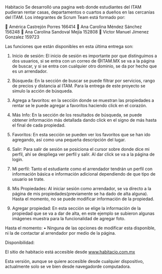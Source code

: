 Habitacio
Se desarrolló una pagina web donde estudiantes del ITAM pudieran rentar casas, departamentos o cuartos a dueños en las cercanías del ITAM.
Los integrantes de Scrum Team está formado por:

	América Castrejón Porres		166414
	Ana Carolina Méndez Sánchez	156248
	Ana Carolina Sandoval Mejía	152808
	Victor Manuel Jimenez Gonzalez 	159723

Las funciones que están disponibles en esta última entrega son:


1.	Inicio de sesión: El inicio de sesión es importante por que distinguimos a dos usuarios, si se entra con un correo de @ITAM.MX se va a la página de buscar, y si se entra con cualquier otro dominio, se da por hecho que es un arrendador.

2.	Búsqueda: En la sección de buscar se puede filtrar por servicios, rango de precios y distancia al ITAM. Para la entrega de este proyecto se simulo la acción de búsqueda.

3.	Agrega a favoritos: en la sección donde se muestran las propiedades a rentar se le puede agregar a favoritos haciendo click en el corazón.

4.	Más Info: En la sección de los resultados de búsqueda, se puede obtener información más detallada dando click en el signo de más hasta el final de cada propiedad.

5.	Favoritos: En esta sección se pueden ver los favoritos que se han ido agregando, así como una pequeña descripción del lugar.

6.	Salir: Para salir de sesión se posiciona el cursor sobre donde dice mi perfil, ahí se despliega ver perfil y salir. Al dar click se va a la página de login.

7.	Mi perfil: Tanto el estudiante como el arrendador tendrán un perfil con información básica e información adicional dependiendo de que tipo de usuario se trate.

8.	Mis Propiedades: Al iniciar sesión como arrendador, se va directo a la página de mis propiedades(previamente se ha dado de alta alguna). Hasta el momento, no se puede modificar información de la propiedad.

9.	Agregar propiedad: En esta sección se elige la información de la propiedad que se va a dar de alta, en este ejemplo se subieron algunas imágenes muestra para la funcionalidad de agregar foto.



Hasta el momento:
•	Ninguna de las opciones de modificar esta disponible, ni la de contactar al arrendador por medio de la página.


Disponibilidad:

El sitio de habitacio está accesible desde www.habitacio.com.mx

Esta versión, aunque se quiere accesible desde cualquier dispositivo, actualmente solo se ve bien desde navegadorde computadora.


